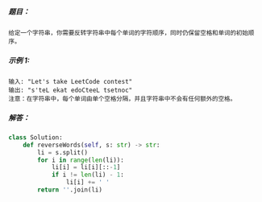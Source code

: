 ##### 题目：
```
给定一个字符串，你需要反转字符串中每个单词的字符顺序，同时仍保留空格和单词的初始顺序。
```
##### 示例 1:
```
输入: "Let's take LeetCode contest"
输出: "s'teL ekat edoCteeL tsetnoc" 
注意：在字符串中，每个单词由单个空格分隔，并且字符串中不会有任何额外的空格。
```
##### 解答：
```python
class Solution:
    def reverseWords(self, s: str) -> str:
        li = s.split()
        for i in range(len(li)):
            li[i] = li[i][::-1]
            if i != len(li) - 1:
                li[i] += ' '
        return ''.join(li)
```        
